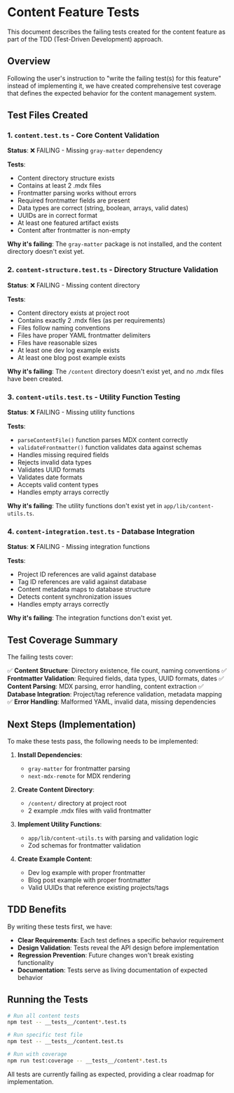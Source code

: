 # Content Feature Tests

This document describes the failing tests created for the content feature as part of the TDD (Test-Driven Development) approach.

## Overview

Following the user's instruction to "write the failing test(s) for this feature" instead of implementing it, we have created comprehensive test coverage that defines the expected behavior for the content management system.

## Test Files Created

### 1. `content.test.ts` - Core Content Validation
**Status**: ❌ FAILING - Missing `gray-matter` dependency

**Tests**:
- Content directory structure exists
- Contains at least 2 .mdx files
- Frontmatter parsing works without errors
- Required frontmatter fields are present
- Data types are correct (string, boolean, arrays, valid dates)
- UUIDs are in correct format
- At least one featured artifact exists
- Content after frontmatter is non-empty

**Why it's failing**: The `gray-matter` package is not installed, and the content directory doesn't exist yet.

### 2. `content-structure.test.ts` - Directory Structure Validation
**Status**: ❌ FAILING - Missing content directory

**Tests**:
- Content directory exists at project root
- Contains exactly 2 .mdx files (as per requirements)
- Files follow naming conventions
- Files have proper YAML frontmatter delimiters
- Files have reasonable sizes
- At least one dev log example exists
- At least one blog post example exists

**Why it's failing**: The `/content` directory doesn't exist yet, and no .mdx files have been created.

### 3. `content-utils.test.ts` - Utility Function Testing
**Status**: ❌ FAILING - Missing utility functions

**Tests**:
- `parseContentFile()` function parses MDX content correctly
- `validateFrontmatter()` function validates data against schemas
- Handles missing required fields
- Rejects invalid data types
- Validates UUID formats
- Validates date formats
- Accepts valid content types
- Handles empty arrays correctly

**Why it's failing**: The utility functions don't exist yet in `app/lib/content-utils.ts`.

### 4. `content-integration.test.ts` - Database Integration
**Status**: ❌ FAILING - Missing integration functions

**Tests**:
- Project ID references are valid against database
- Tag ID references are valid against database
- Content metadata maps to database structure
- Detects content synchronization issues
- Handles empty arrays correctly

**Why it's failing**: The integration functions don't exist yet.

## Test Coverage Summary

The failing tests cover:

✅ **Content Structure**: Directory existence, file count, naming conventions
✅ **Frontmatter Validation**: Required fields, data types, UUID formats, dates
✅ **Content Parsing**: MDX parsing, error handling, content extraction
✅ **Database Integration**: Project/tag reference validation, metadata mapping
✅ **Error Handling**: Malformed YAML, invalid data, missing dependencies

## Next Steps (Implementation)

To make these tests pass, the following needs to be implemented:

1. **Install Dependencies**:
   - `gray-matter` for frontmatter parsing
   - `next-mdx-remote` for MDX rendering

2. **Create Content Directory**:
   - `/content/` directory at project root
   - 2 example .mdx files with valid frontmatter

3. **Implement Utility Functions**:
   - `app/lib/content-utils.ts` with parsing and validation logic
   - Zod schemas for frontmatter validation

4. **Create Example Content**:
   - Dev log example with proper frontmatter
   - Blog post example with proper frontmatter
   - Valid UUIDs that reference existing projects/tags

## TDD Benefits

By writing these tests first, we have:

- **Clear Requirements**: Each test defines a specific behavior requirement
- **Design Validation**: Tests reveal the API design before implementation
- **Regression Prevention**: Future changes won't break existing functionality
- **Documentation**: Tests serve as living documentation of expected behavior

## Running the Tests

```bash
# Run all content tests
npm test -- __tests__/content*.test.ts

# Run specific test file
npm test -- __tests__/content.test.ts

# Run with coverage
npm run test:coverage -- __tests__/content*.test.ts
```

All tests are currently failing as expected, providing a clear roadmap for implementation.